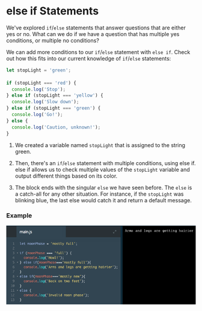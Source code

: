 # else if Statements

We've explored `if`/`else` statements that answer questions that are either yes or no. What can we do if we have a question that has multiple yes conditions, or multiple no conditions?

We can add more conditions to our `if`/`else` statement with `else if`. Check out how this fits into our current knowledge of `if`/`else` statements:

```js
let stopLight = 'green';

if (stopLight === 'red') {
  console.log('Stop');
} else if (stopLight === 'yellow') {
  console.log('Slow down');
} else if (stopLight === 'green') {
  console.log('Go!');
} else {
  console.log('Caution, unknown!');
}
```
1. We created a variable named `stopLight` that is assigned to the string green.

2. Then, there's an `if`/`else` statement with multiple conditions, using else if. else if allows us to check multiple values of the `stopLight` variable and output different things based on its color.

3. The block ends with the singular `else` we have seen before. The `else` is a catch-all for any other situation. For instance, if the `stopLight` was blinking blue, the last else would catch it and return a default message.

### Example

![else-if-statements](../else-if-statements.png)